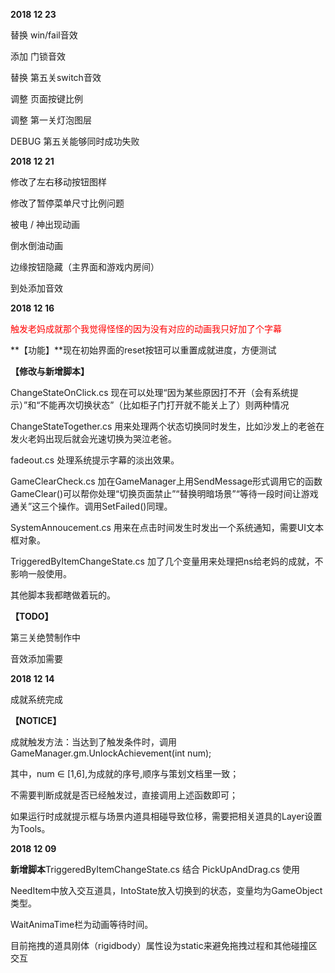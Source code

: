 **2018 12 23**

替换 win/fail音效

添加 门锁音效

替换 第五关switch音效

调整 页面按键比例

调整 第一关灯泡图层

DEBUG 第五关能够同时成功失败



**2018 12 21**

修改了左右移动按钮图样

修改了暂停菜单尺寸比例问题

被电 / 神出现动画

倒水倒油动画

边缘按钮隐藏（主界面和游戏内房间）

到处添加音效



**2018 12 16**

<font color=red>触发老妈成就那个我觉得怪怪的因为没有对应的动画我只好加了个字幕</font>

**【功能】**现在初始界面的reset按钮可以重置成就进度，方便测试

**【修改与新增脚本】**

ChangeStateOnClick.cs 现在可以处理“因为某些原因打不开（会有系统提示）”和“不能再次切换状态”（比如柜子门打开就不能关上了）则两种情况

ChangeStateTogether.cs 用来处理两个状态切换同时发生，比如沙发上的老爸在发火老妈出现后就会光速切换为哭泣老爸。

fadeout.cs 处理系统提示字幕的淡出效果。

GameClearCheck.cs 加在GameManager上用SendMessage形式调用它的函数GameClear()可以帮你处理“切换页面禁止”“替换明暗场景”“等待一段时间让游戏通关”这三个操作。调用SetFailed()同理。

SystemAnnoucement.cs 用来在点击时间发生时发出一个系统通知，需要UI文本框对象。

TriggeredByItemChangeState.cs 加了几个变量用来处理把ns给老妈的成就，不影响一般使用。

其他脚本我都瞎做着玩的。

**【TODO】**

第三关绝赞制作中

音效添加需要



**2018 12 14**


成就系统完成

**【NOTICE】**

成就触发方法：当达到了触发条件时，调用 GameManager.gm.UnlockAchievement(int num);

其中，num ∈ [1,6],为成就的序号,顺序与策划文档里一致；

不需要判断成就是否已经触发过，直接调用上述函数即可；

如果运行时成就提示框与场景内道具相碰导致位移，需要把相关道具的Layer设置为Tools。



**2018 12 09** 

**新增脚本**TriggeredByItemChangeState.cs 结合 PickUpAndDrag.cs 使用

NeedItem中放入交互道具，IntoState放入切换到的状态，变量均为GameObject类型。

WaitAnimaTime栏为动画等待时间。

目前拖拽的道具刚体（rigidbody）属性设为static来避免拖拽过程和其他碰撞区交互


